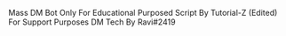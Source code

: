 Mass DM Bot Only For Educational Purposed Script By Tutorial-Z (Edited)
For Support Purposes DM Tech By Ravi#2419